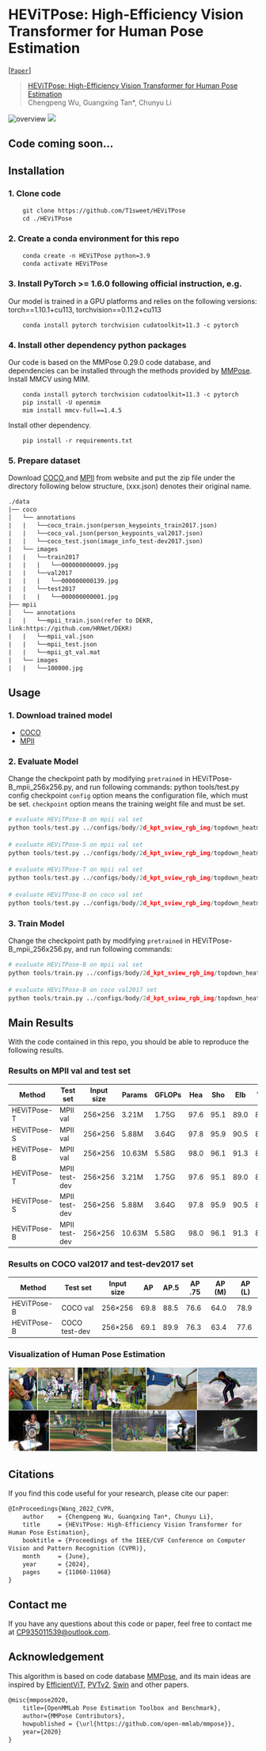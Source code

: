 # HEViTPose: High-Efficiency Vision Transformer for Human Pose Estimation

[[`Paper`](https://arxiv.org/pdf/2311.13615.pdf)]

> [HEViTPose: High-Efficiency Vision Transformer for Human Pose Estimation](.html)  
> Chengpeng Wu, Guangxing Tan*, Chunyu Li

![overview](.png)
<img src="https://github.com/img/PerformanceComparison2.png" width="48">

## Code coming soon...



## Installation

### 1. Clone code
```shell
    git clone https://github.com/T1sweet/HEViTPose
    cd ./HEViTPose
```

### 2. Create a conda environment for this repo
```shell
    conda create -n HEViTPose python=3.9
    conda activate HEViTPose
```

### 3. Install PyTorch >= 1.6.0 following official instruction, e.g.
Our model is trained in a GPU platforms and relies on the following versions: 
torch==1.10.1+cu113, torchvision==0.11.2+cu113
```shell
    conda install pytorch torchvision cudatoolkit=11.3 -c pytorch
```

### 4. Install other dependency python packages
Our code is based on the MMPose 0.29.0 code database, and dependencies can be installed through the methods provided by [MMPose](https://github.com/open-mmlab/mmpose/blob/v0.29.0/docs/en/install.md). 
Install MMCV using MIM.
```shell
    conda install pytorch torchvision cudatoolkit=11.3 -c pytorch
    pip install -U openmim
    mim install mmcv-full==1.4.5
```
Install other dependency.
```shell
    pip install -r requirements.txt
```

### 5. Prepare dataset
Download [COCO ](https://cocodataset.org/#home) and [MPII](http://human-pose.mpi-inf.mpg.de/#download) from website and put the zip file under the directory following below structure, (xxx.json) denotes their original name.

```
./data
|── coco
│   └── annotations
|   |   └──coco_train.json(person_keypoints_train2017.json)
|   |   └──coco_val.json(person_keypoints_val2017.json)
|   |   └──coco_test.json(image_info_test-dev2017.json)
|   └── images
|   |   └──train2017
|   |   |   └──000000000009.jpg
|   |   └──val2017
|   |   |   └──000000000139.jpg
|   |   └──test2017
|   |   |   └──000000000001.jpg
├── mpii
│   └── annotations
|   |   └──mpii_train.json(refer to DEKR, link:https://github.com/HRNet/DEKR)
|   |   └──mpii_val.json
|   |   └──mpii_test.json
|   |   └──mpii_gt_val.mat
|   └── images
|   |   └──100000.jpg
```
## Usage

### 1. Download trained model
* [COCO](https://1drv.ms/u/s!AhpKYLhXKpH7gv8RepyMU_iU5uhxhg?e=ygs4Me)
* [MPII](https://1drv.ms/u/s!AhpKYLhXKpH7gv8RepyMU_iU5uhxhg?e=ygs4Me)

### 2. Evaluate Model
Change the checkpoint path by modifying `pretrained` in HEViTPose-B_mpii_256x256.py, and run following commands:
python tools/test.py config checkpoint
`config` option means the configuration file, which must be set.
`checkpoint` option means the training weight file and must be set.

```python
# evaluate HEViTPose-B on mpii val set
python tools/test.py ../configs/body/2d_kpt_sview_rgb_img/topdown_heatmap/HEViTPose-B_mpii_256x256.py /work_dir/HEViTPose/HEViTPose-B.pth

# evaluate HEViTPose-S on mpii val set
python tools/test.py ../configs/body/2d_kpt_sview_rgb_img/topdown_heatmap/HEViTPose-S_mpii_256x256.py /work_dir/HEViTPose/HEViTPose-S.pth

# evaluate HEViTPose-T on mpii val set
python tools/test.py ../configs/body/2d_kpt_sview_rgb_img/topdown_heatmap/HEViTPose-T_mpii_256x256.py /work_dir/HEViTPose/HEViTPose-T.pth

# evaluate HEViTPose-B on coco val set
python tools/test.py ../configs/body/2d_kpt_sview_rgb_img/topdown_heatmap/HEViTPose-B_coco_256x256.py /work_dir/HEViTPose/HEViTPose-B_coco.pth

```

### 3. Train Model
Change the checkpoint path by modifying `pretrained` in HEViTPose-B_mpii_256x256.py, and run following commands:
```python
# evaluate HEViTPose-B on mpii val set
python tools/train.py ../configs/body/2d_kpt_sview_rgb_img/topdown_heatmap/HEViTPose-B_mpii_256x256.py

# evaluate HEViTPose-B on coco val2017 set
python tools/train.py ../configs/body/2d_kpt_sview_rgb_img/topdown_heatmap/HEViTPose-B_coco_256x256.py
```

## Main Results
With the code contained in this repo, you should be able to reproduce the following results. 
### Results on MPII val and test set
|   Method     |   Test set    | Input size |Params |GFLOPs | Hea| Sho| Elb| Wri |Hip| Kne |Ank |Total|
|---------------|---------------|------------|-------|-------|----|----|----|-----|---|-----|----|-----|
| HEViTPose-T   | MPII val      |  256×256  | 3.21M | 1.75G | 97.6 |95.1 |89.0 |83.6 |89.1 |83.9 |79.1 |88.7|
| HEViTPose-S   | MPII val      |  256×256    | 5.88M | 3.64G | 97.8 |95.9 |90.5 |86.0 |89.7 |86.0 |81.7 |90.1|
| HEViTPose-B   | MPII val      |  256×256   | 10.63M| 5.58G | 98.0 |96.1 |91.3 |86.5 |90.2 |86.6 |83.0 |90.7|
| HEViTPose-T   | MPII test-dev |  256×256    | 3.21M | 1.75G | 97.6 |95.1 |89.0 |83.6 |89.1 |83.9 |79.1 |88.7|
| HEViTPose-S  | MPII test-dev |   256×256   | 5.88M | 3.64G | 97.8 |95.9 |90.5 |86.0 |89.7 |86.0 |81.7 |90.1|
| HEViTPose-B   | MPII test-dev |  256×256   | 10.63M| 5.58G | 98.0 |96.1 |91.3 |86.5 |90.2 |86.6 |83.0 |90.7|

### Results on COCO val2017 and test-dev2017 set
| Method| Test set | Input size |     AP | AP.5 | AP .75 | AP (M) | AP (L) |
|----------|----------|------------|-------|-------|--------|--------|--------| 
| HEViTPose-B| COCO val | 256×256      | 69.8  | 88.5  |  76.6  |  64.0  |  78.9  | 
| HEViTPose-B| COCO test-dev | 256×256   | 69.1  | 89.9  |  76.3  |  63.4  |  77.6  |  

### Visualization of Human Pose Estimation
![Visualization](./img/visualization.png)
## Citations
If you find this code useful for your research, please cite our paper:

```
@InProceedings{Wang_2022_CVPR,
    author    = {Chengpeng Wu, Guangxing Tan*, Chunyu Li},
    title     = {HEViTPose: High-Efficiency Vision Transformer for Human Pose Estimation},
    booktitle = {Proceedings of the IEEE/CVF Conference on Computer Vision and Pattern Recognition (CVPR)},
    month     = {June},
    year      = {2024},
    pages     = {11060-11068}
}
```
## Contact me
If you have any questions about this code or paper, feel free to contact me at
CP935011539@outlook.com.

## Acknowledgement
This algorithm is based on code database [MMPose](https://github.com/open-mmlab/mmpose/tree/v0.29.0), and its main ideas are inspired by [EfficientViT](https://openaccess.thecvf.com/content/CVPR2023/papers/Liu_EfficientViT_Memory_Efficient_Vision_Transformer_With_Cascaded_Group_Attention_CVPR_2023_paper.pdf), [PVTv2](https://link.springer.com/content/pdf/10.1007/s41095-022-0274-8.pdf), [Swin](https://openaccess.thecvf.com/content/ICCV2021/papers/Liu_Swin_Transformer_Hierarchical_Vision_Transformer_Using_Shifted_Windows_ICCV_2021_paper.pdf) and other papers.

```
@misc{mmpose2020,
    title={OpenMMLab Pose Estimation Toolbox and Benchmark},
    author={MMPose Contributors},
    howpublished = {\url{https://github.com/open-mmlab/mmpose}},
    year={2020}
}
```
